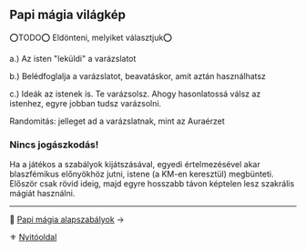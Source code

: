 ## Papi mágia világkép

⭕TODO⭕ Eldönteni, melyiket választjuk⭕

a.) Az isten "leküldi" a varázslatot

b.) Belédfoglalja a varázslatot, beavatáskor, amit aztán használhatsz

c.) Ideák az istenek is. Te varázsolsz. Ahogy hasonlatossá válsz az istenhez, egyre jobban tudsz varázsolni.

Randomitás: jelleget ad a varázslatnak, mint az Auraérzet

### Nincs jogászkodás!

Ha a játékos a szabályok kijátszásával, egyedi értelmezésével akar blaszfémikus előnyökhöz jutni, istene (a KM-en keresztül) megbünteti. Először csak rövid ideig, majd egyre hosszabb távon képtelen lesz szakrális mágiát használni.

---

🔗 [Papi mágia alapszabályok](102_papi.magia.alapszabalyok.md) →

⚜️ [Nyitóoldal](start.md#10-papi-m%C3%A1gia-10-)
